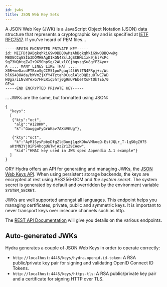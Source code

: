 ```yaml
---
id: jwks
title: JSON Web Key Sets
---
```


A JSON Web Key (JWK) is a JavaScript Object Notation (JSON) data structure that
represents a cryptographic key and is specified at
[IETF RFC7517](https://tools.ietf.org/html/rfc7517). If you've heard of PEM
files...

```
-----BEGIN ENCRYPTED PRIVATE KEY-----
id: MIIFDjBABgkqhkiG9w0BBQ0wMzAbBgkqhkiG9w0BBQwwDg
MBQGCCqGSIb3DQMHBAgD1kGN4ZslJgSCBMi1xk9jhlPxPc
9g73NQbtqZwI+9X5OhpSg/2ALxlCCjbqvzgSu8gfFZ4yo+
A .... MANY LINES LIKE THAT ....
X0R+meOaudPTBxoSgCCM51poFgaqt4l6VlTN4FRpj+c/Wc
blK948UAda/bWVmZjXfY4Tztah0CuqlAldOQBzu8TwE7WD
H0ga/iLNvWYexG7FHLRiq5hTj0g9mUPEbeTXuPtOkTEb/0
GEs=
-----END ENCRYPTED PRIVATE KEY-----
```

... JWKs are the same, but formatted using JSON:

```
{
  "keys":
  [
   {"kty":"oct",
    "alg":"A128KW",
    "k":"GawgguFyGrWKav7AX4VKUg"},

   {"kty":"oct",
    "k":"AyM1SysPpbyDfgZld3umj1qzKObwVMkoqQ-EstJQLr_T-1qS0gZH75
  aKtMN3Yj0iPS4hcgUuTwjAzZr1Z9CAow",
    "kid":"HMAC key used in JWS spec Appendix A.1 example"}
  ]
}
```

ORY Hydra offers an API for generating and managing JWKs, the
[JSON Web Keys API](./reference/api). When using persistent
storage backends, the keys are encrypted at rest using AES256-GCM and _the
system secret_. The system secret is generated by default and overridden by the
environment variable `SYSTEM_SECRET`.

JWKs are well supported amongst all languages. This endpoint helps you managing
certificates, private, public and symmetric keys. It is important to never
transport keys over insecure channels such as http.

The [REST API Documentation](https://www.ory.sh/hydra/docs/reference/api/) will give you
details on the various endpoints.

## Auto-generated JWKs

Hydra generates a couple of JSON Web Keys in order to operate correctly:

- `http://localhost:4445/keys/hydra.openid.id-token`: A RSA public/private key
  pair for signing and validating OpenID Connect ID Tokens.
- `http://localhost:4445/keys/https-tls`: A RSA public/private key pair and a
  certificate for signing HTTP over TLS.
